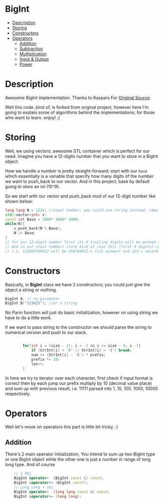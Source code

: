 # BigInt
* [Description](#description)   
* [Storing](#storing)
* [Constructors](#constructors)
* [Operators](#operators)
  * [Addition](#addition)
  * [Subtraction](#subtraction)
  * [Multiplication](#multiplication)
  * [Input & Output](#IO)
  * [Power](#pwr)


# Description
Awesome BigInt implementation. Thanks to Kaspars For [Original Source](https://github.com/kasparsklavins/bigint).

 Well this code ,kind of, is forked from original project, however here I'm going to explain some of algorithms behind the implementations; for those who want to learn. enjoy! ;) 
 
# Storing 
Well, we using vectors; awesome STL container which is perfect for our need. Imagine you have a 12-digits number that you want to store in a BigInt object. 

How we handle a number is pretty straight-forward; start with our `base` which essentially is a variable that specify how many digits of the number we want to push_back to our vector. And in this project; base by default going to store an int (10^9). 

So we start with our vector and push_back mod of our 12-digit number like shown below:
```C++
long long N = 1234; //input number; you could use string instead, idea won't change.
std::vector<int> v;
const int Base = 1000* 1000* 1000;
while(N){
    v.push_back(N % Base);
    N /= Base;
}
// for our 12-digit number first its 9 trailing digits will be pushed then rest 3.
// And in our stack numbers store kind of line this (first 9 digits)-(second 9 digits) -... so forth.
// i.e. 123456789012 will be 456789012-> fist element and 123-> second element.
```
# Constructors
Basically, in **BigInt** class we have 2 constructors; you could just give the object a string or nothing. 
```C++
BigInt A; // no parameter
BigInt B("123425"); //or a string
```
No Parm function will just do basic initialization, however on using string we have to do a little work.

If we want to pass string to the constructor we should parse the string to numerical version and push to our stack.
```C++

        for(int i = (size - 1); i > -1 && i >= size - 9; i--){
            if (StrInt[i] < '0' || StrInt[i] > '9') break;
            num += (StrInt[i] - '0') * prefix;
            prefix *= 10;
            len++;
        }
```
In here we try to iterator over each character, first check if input format is correct then by each jump our prefix multiply by 10 (decimal value place) and sum up with previous result;
i.e. 11111 parsed into 1, 10, 100, 1000, 10000 respectively.
# Operators
Well let's move on operators this part is little bit tricky. :)
## Addition
There's 2 main operator initialization, You intend to sum up two BigInt type or one BigInt object while the other one is just a number in range of long long type.
And of course 
```C++
    // 2 Obj
    BigInt operator+  (BigInt const &) const;
    BigInt &operator+= (BigInt const);
    // Long Long + obj
    BigInt operator+  (long long const &) const;
    BigInt &operator+= (long long);
```
